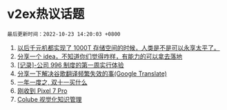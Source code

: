 # v2ex热议话题

`最后更新时间：2022-10-23 14:20:03 +0800`

1. [以后千元机都实现了 1000T 存储空间的时候，人类是不是可以永享太平了。](https://www.v2ex.com/t/889045)
1. [分享一个 idea，不知道你们觉得咋样，有能力的可以拿去落地](https://www.v2ex.com/t/888997)
1. [[记录]-公司 996 制度的第一周实行体验](https://www.v2ex.com/t/889052)
1. [分享一下解决谷歌翻译频繁失效的事(Google Translate)](https://www.v2ex.com/t/888970)
1. [一年一度之, 双十一买什么](https://www.v2ex.com/t/889047)
1. [刚收到 Pixel 7 Pro](https://www.v2ex.com/t/888943)
1. [Colube 视觉化知识管理](https://www.v2ex.com/t/888956)

